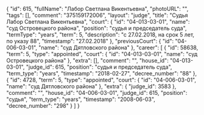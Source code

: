 {
    "id": 615,
    "fullName": "Лабор Светлана Викентьевна",
    "photoURL": "",
    "tags": [],
    "comment": "375159172006",
    "layout": "judge",
    "title": "Судья Лабор Светлана Викентьевна",
    "court": {
        "id": "04-013-03-01",
        "name": "суд Островецкого района",
        "position": "судья и председатель суда",
        "termType": "years",
        "term": 5,
        "description": "c 27.02.2018, на срок 5 лет, по указу 88",
        "timestamp": "27.02.2018"
    },
    "previousCourt": {
        "id": "04-006-03-01",
        "name": "суд Дятловского района"
    },
    "career": [
        {
            "id": 58638,
            "term": 5,
            "type": "appointed",
            "court": {
                "id": "04-013-03-01",
                "name": "суд Островецкого района"
            },
            "extra": [],
            "comment": "",
            "house_id": "04-013-03-01",
            "judge_id": 615,
            "position": "судья и председатель суда",
            "term_type": "years",
            "timestamp": "2018-02-27",
            "decree_number": "88"
        },
        {
            "id": 4728,
            "term": 5,
            "type": "appointed",
            "court": {
                "id": "04-006-03-01",
                "name": "суд Дятловского района"
            },
            "extra": {
                "judge_id": 3583
            },
            "comment": "",
            "house_id": "04-006-03-01",
            "judge_id": 615,
            "position": "судья",
            "term_type": "years",
            "timestamp": "2008-06-03",
            "decree_number": "298"
        }
    ]
}